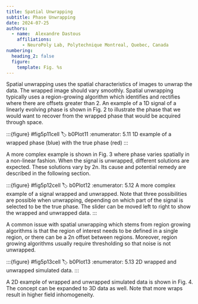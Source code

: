 ```yaml
---
title: Spatial Unwrapping
subtitle: Phase Unwrapping
date: 2024-07-25
authors:
  - name:  Alexandre Dastous
    affiliations:
      - NeuroPoly Lab, Polytechnique Montreal, Quebec, Canada
numbering:
  heading_2: false
  figure:
    template: Fig. %s
---
```


Spatial unwrapping uses the spatial characteristics of images to unwrap the data. The wrapped image should vary smoothly. Spatial unwrapping typically uses a  region-growing algorithm which identifies and rectifies where there are offsets greater than 2. An example of a 1D signal of a linearly evolving phase is shown in Fig. 2 to illustrate the phase that we would want to recover from the wrapped phase that would be acquired through space.

:::{figure} #fig5p11cell
:label: b0Plot11
:enumerator: 5.11
1D example of a wrapped phase (blue) with the true phase (red)
:::

A more complex example is shown in Fig. 3 where phase varies spatially in a non-linear fashion. When the signal is unwrapped, different solutions are expected. These solutions vary by 2n. Its cause and potential remedy are described in the following section.


:::{figure} #fig5p12cell
:label: b0Plot12
:enumerator: 5.12
A more complex example of a signal wrapped and unwrapped. Note that three possibilities are possible when unwrapping, depending on which part of the signal is selected to be the true phase. The slider can be moved left to right to show the wrapped and unwrapped data.
:::

A common issue with spatial unwrapping which stems from region growing algorithms is that the region of interest needs to be defined in a single region, or there can be a 2n offset between regions. Moreover, region growing algorithms usually require thresholding so that noise is not unwrapped.

:::{figure} #fig5p13cell
:label: b0Plot13
:enumerator: 5.13
2D wrapped and unwrapped simulated data.
:::

A 2D example of wrapped and unwrapped simulated data is shown in Fig. 4. The concept can be expanded to 3D data as well. Note that more wraps result in higher field inhomogeneity.